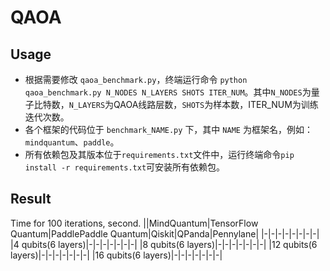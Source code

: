 # QAOA

## Usage

- 根据需要修改 `qaoa_benchmark.py`，终端运行命令 `python qaoa_benchmark.py N_NODES N_LAYERS SHOTS ITER_NUM`。其中`N_NODES`为量子比特数，`N_LAYERS`为QAOA线路层数，`SHOTS`为样本数，ITER_NUM为训练迭代次数。
- 各个框架的代码位于 `benchmark_NAME.py` 下，其中 `NAME` 为框架名，例如：`mindquantum`、`paddle`。
- 所有依赖包及其版本位于`requirements.txt`文件中，运行终端命令`pip install -r requirements.txt`可安装所有依赖包。

## Result

Time for 100 iterations, second.
||MindQuantum|TensorFlow Quantum|PaddlePaddle Quantum|Qiskit|QPanda|Pennylane|
|-|-|-|-|-|-|-|-|
|4 qubits(6 layers)|-|-|-|-|-|-|-|
|8 qubits(6 layers)|-|-|-|-|-|-|-|
|12 qubits(6 layers)|-|-|-|-|-|-|-|
|16 qubits(6 layers)|-|-|-|-|-|-|-|